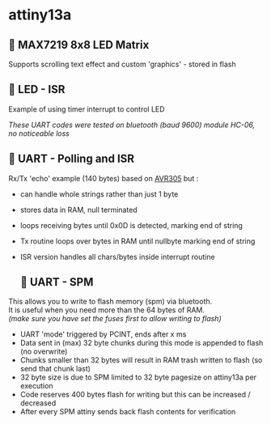 # attiny13a

  ## 💾 MAX7219 8x8 LED Matrix 

Supports scrolling text effect and custom 'graphics' - stored in flash


  ## 💾 LED - ISR 

Example of using timer interrupt to control LED

*These UART codes were tested on bluetooth (baud 9600) module HC-06, no noticeable loss*<br>

  ## 💾 UART - Polling and ISR 

Rx/Tx 'echo' example (140 bytes) based on [AVR305](https://ww1.microchip.com/downloads/en/AppNotes/doc0952.pdf) but :<br>

* can handle whole strings rather than just 1 byte
* stores data in RAM, null terminated
* loops receiving bytes until 0x0D is detected, marking end of string
* Tx routine loops over bytes in RAM until nullbyte marking end of string
* ISR version handles all chars/bytes inside interrupt routine

  ## 💾 UART - SPM  

This allows you to write to flash memory (spm) via bluetooth. <br>
It is useful when you need more than the 64 bytes of RAM.<br>
*(make sure you have set the fuses first to allow writing to flash)*<br>

* UART 'mode' triggered by PCINT, ends after x ms
* Data sent in (max) 32 byte chunks during this mode is appended to flash (no overwrite)
* Chunks smaller than 32 bytes will result in RAM trash written to flash (so send that chunk last)
* 32 byte size is due to SPM limited to 32 byte pagesize on attiny13a per execution
* Code reserves 400 bytes flash for writing but this can be increased / decreased
* After every SPM attiny sends back flash contents for verification





